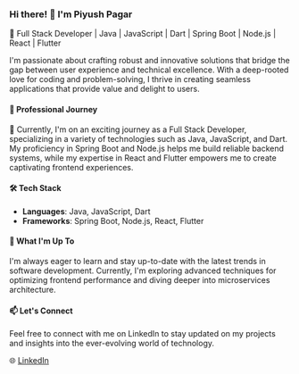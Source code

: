 ### Hi there! 👋 I'm Piyush Pagar

🚀 Full Stack Developer | Java | JavaScript | Dart | Spring Boot | Node.js | React | Flutter

I'm passionate about crafting robust and innovative solutions that bridge the gap between user experience and technical excellence. With a deep-rooted love for coding and problem-solving, I thrive in creating seamless applications that provide value and delight to users.

#### 💼 Professional Journey

🌟 Currently, I'm on an exciting journey as a Full Stack Developer, specializing in a variety of technologies such as Java, JavaScript, and Dart. My proficiency in Spring Boot and Node.js helps me build reliable backend systems, while my expertise in React and Flutter empowers me to create captivating frontend experiences.

#### 🛠️ Tech Stack

- **Languages**: Java, JavaScript, Dart
- **Frameworks**: Spring Boot, Node.js, React, Flutter

#### 🌱 What I'm Up To

I'm always eager to learn and stay up-to-date with the latest trends in software development. Currently, I'm exploring advanced techniques for optimizing frontend performance and diving deeper into microservices architecture.

#### 📫 Let's Connect

Feel free to connect with me on LinkedIn to stay updated on my projects and insights into the ever-evolving world of technology.

🌐 [LinkedIn](https://www.linkedin.com/in/piyushpagar)

